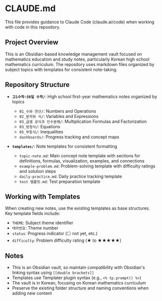 # CLAUDE.md

This file provides guidance to Claude Code (claude.ai/code) when working with code in this repository.

## Project Overview

This is an Obsidian-based knowledge management vault focused on mathematics education and study notes, particularly Korean high school mathematics curriculum. The repository uses markdown files organized by subject topics with templates for consistent note-taking.

## Repository Structure

- **`고1수학-50일 수학/`**: High school first-year mathematics notes organized by topics
  - `01_수와 연산/`: Numbers and Operations
  - `02_문자와 식/`: Variables and Expressions  
  - `03_곱셈 공식과 인수분해/`: Multiplication Formulas and Factorization
  - `03_방정식/`: Equations
  - `05_부등식/`: Inequalities
  - `dashboards/`: Progress tracking and concept maps

- **`templates/`**: Note templates for consistent formatting
  - `topic-note.md`: Main concept note template with sections for definitions, formulas, visualization, examples, and connections
  - `example-problem.md`: Problem-solving template with difficulty ratings and solution steps
  - `daily-practice.md`: Daily practice tracking template
  - `test 템플릿.md`: Test preparation template

## Working with Templates

When creating new notes, use the existing templates as base structures. Key template fields include:
- `THEME`: Subject theme identifier
- `테마번호`: Theme number  
- `status`: Progress indicator (⚪ not yet, etc.)
- `difficulty`: Problem difficulty rating (★ to ★★★★★)

## Notes

- This is an Obsidian vault, so maintain compatibility with Obsidian's linking syntax using `[[double brackets]]`
- Templates use Templater plugin syntax (e.g., `<% tp.prompt() %>`)
- The vault is in Korean, focusing on Korean mathematics curriculum
- Preserve the existing folder structure and naming conventions when adding new content